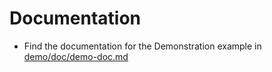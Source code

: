 # Documentation

- Find the documentation for the Demonstration example in [demo/doc/demo-doc.md](/demo/doc/demo-doc.md)